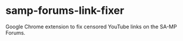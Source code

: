 # samp-forums-link-fixer
Google Chrome extension to fix censored YouTube links on the SA-MP Forums.
